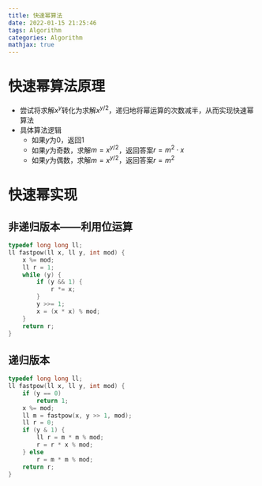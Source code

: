 ```yaml
---
title: 快速幂算法
date: 2022-01-15 21:25:46
tags: Algorithm
categories: Algorithm
mathjax: true
---
```


# 快速幂算法原理

- 尝试将求解$x^y$转化为求解$x^{y/2}$，递归地将幂运算的次数减半，从而实现快速幂算法
- 具体算法逻辑
  - 如果$y$为0，返回1
  - 如果$y$为奇数，求解$m=x^{y/2}$，返回答案$r=m^2 \cdot x$
  - 如果$y$为偶数，求解$m=x^{y/2}$，返回答案$r=m^2$

# 快速幂实现

## 非递归版本——利用位运算

```c++
typedef long long ll;
ll fastpow(ll x, ll y, int mod) {
    x %= mod;
    ll r = 1;
    while (y) {
        if (y && 1) {
            r *= x;
        }
        y >>= 1;
        x = (x * x) % mod;
    }
    return r;
}
```

## 递归版本

```c++
typedef long long ll;
ll fastpow(ll x, ll y, int mod) {
    if (y == 0)	
        return 1;
    x %= mod;
    ll m = fastpow(x, y >> 1, mod);
    ll r = 0;
    if (y & 1) {
        ll r = m * m % mod;
   		r = r * x % mod;
    } else
        r = m * m % mod;
    return r;
}
```

